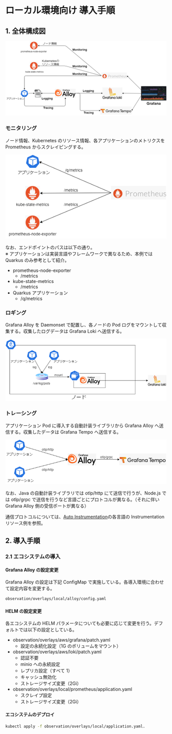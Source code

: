 # ローカル環境向け 導入手順

## 1. 全体構成図

![architecture](architecture_local.png)

### モニタリング

ノード情報、Kubernetes のリソース情報、各アプリケーションのメトリクスを Prometheus からスクレイピングする。

![monitoring](monitoring_local.png)

なお、エンドポイントのパスは以下の通り。  
※ アプリケーションは実装言語やフレームワークで異なるため、本例では Quarkus のみ参考として紹介。

- prometheus-node-exporter
  - /metrics
- kube-state-metrics
  - /metrics
- Quarkus アプリケーション
  - /q/metrics

### ロギング

Grafana Alloy を Daemonset で配置し、各ノードの Pod ログをマウントして収集する。収集したログデータは Grafana Loki へ送信する。

![logging](logging_local.png)

### トレーシング

アプリケーション Pod に導入する自動計装ライブラリから Grafana Alloy へ送信する。収集したデータは Grafana Tempo へ送信する。

![tracing](tracing_local.png)

なお、Java の自動計装ライブラリでは otlp/http にて送信で行うが、Node.js では otlp/grpc で送信を行うなど言語ごとにプロトコルが異なる。（それに伴い Grafana Alloy 側の受信ポートが異なる）

通信プロトコルについては、[Auto Instrumentation](https://opentelemetry.io/docs/kubernetes/operator/automatic/)の各言語の Instrumentation リソース例を参照。

## 2. 導入手順

### 2.1 エコシステムの導入

#### Grafana Alloy の設定変更

Grafana Alloy の設定は下記 ConfigMap で実施している。各導入環境に合わせて設定内容を変更する。

```bash
observation/overlays/local/alloy/config.yaml
```

#### HELM の設定変更

各エコシステムの HELM パラメータについても必要に応じて変更を行う。デフォルトでは以下の設定としている。

- observation/overlays/aws/grafana/patch.yaml
  - 設定の永続化設定（1G のボリュームをマウント）
- observation/overlays/aws/loki/patch.yaml
  - 認証不要
  - minio への永続設定
  - レプリカ設定（すべて 1）
  - キャッシュ無効化
  - ストレージサイズ変更（2Gi）
- observation/overlays/local/prometheus/application.yaml
  - スクレイプ設定
  - ストレージサイズ変更（2Gi）

#### エコシステムのデプロイ

```bash
kubectl apply -f observation/overlays/local/application.yaml.
```

